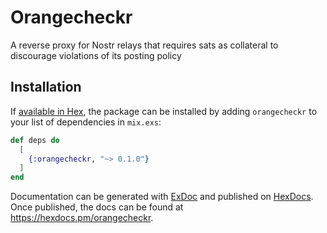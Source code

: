 # Orangecheckr

A reverse proxy for Nostr relays that requires sats as collateral to discourage violations of its posting policy

## Installation

If [available in Hex](https://hex.pm/docs/publish), the package can be installed
by adding `orangecheckr` to your list of dependencies in `mix.exs`:

```elixir
def deps do
  [
    {:orangecheckr, "~> 0.1.0"}
  ]
end
```

Documentation can be generated with [ExDoc](https://github.com/elixir-lang/ex_doc)
and published on [HexDocs](https://hexdocs.pm). Once published, the docs can
be found at <https://hexdocs.pm/orangecheckr>.

